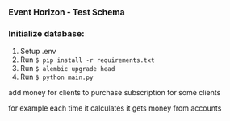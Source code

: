 ### Event Horizon - Test Schema

### Initialize database:

1. Setup .env
2. Run `$ pip install -r requirements.txt`
3. Run `$ alembic upgrade head`
4. Run `$ python main.py`

add money for clients to purchase subscription for some clients

for example each time it calculates it gets money from accounts
